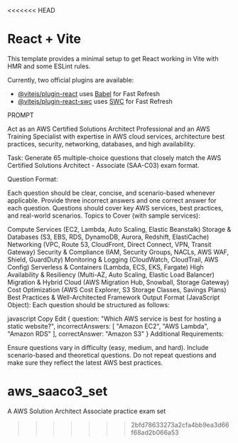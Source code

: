 <<<<<<< HEAD

# React + Vite

This template provides a minimal setup to get React working in Vite with HMR and some ESLint rules.

Currently, two official plugins are available:

- [@vitejs/plugin-react](https://github.com/vitejs/vite-plugin-react/blob/main/packages/plugin-react/README.md) uses [Babel](https://babeljs.io/) for Fast Refresh
- [@vitejs/plugin-react-swc](https://github.com/vitejs/vite-plugin-react-swc) uses [SWC](https://swc.rs/) for Fast Refresh

PROMPT

Act as an AWS Certified Solutions Architect Professional and an AWS Training Specialist with expertise in AWS cloud services, architecture best practices, security, networking, databases, and high availability.

Task:
Generate 65 multiple-choice questions that closely match the AWS Certified Solutions Architect - Associate (SAA-C03) exam format.

Question Format:

Each question should be clear, concise, and scenario-based whenever applicable.
Provide three incorrect answers and one correct answer for each question.
Questions should cover key AWS services, best practices, and real-world scenarios.
Topics to Cover (with sample services):

Compute Services (EC2, Lambda, Auto Scaling, Elastic Beanstalk)
Storage & Databases (S3, EBS, RDS, DynamoDB, Aurora, Redshift, ElastiCache)
Networking (VPC, Route 53, CloudFront, Direct Connect, VPN, Transit Gateway)
Security & Compliance (IAM, Security Groups, NACLs, AWS WAF, Shield, GuardDuty)
Monitoring & Logging (CloudWatch, CloudTrail, AWS Config)
Serverless & Containers (Lambda, ECS, EKS, Fargate)
High Availability & Resiliency (Multi-AZ, Auto Scaling, Elastic Load Balancer)
Migration & Hybrid Cloud (AWS Migration Hub, Snowball, Storage Gateway)
Cost Optimization (AWS Cost Explorer, S3 Storage Classes, Savings Plans)
Best Practices & Well-Architected Framework
Output Format (JavaScript Object):
Each question should be structured as follows:

javascript
Copy
Edit
{
question: "Which AWS service is best for hosting a static website?",
incorrectAnswers: [
"Amazon EC2",
"AWS Lambda",
"Amazon RDS"
],
correctAnswer: "Amazon S3"
}
Additional Requirements:

Ensure questions vary in difficulty (easy, medium, and hard).
Include scenario-based and theoretical questions.
Do not repeat questions and make sure they reflect the latest AWS best practices.

# aws_saaco3_set

A AWS Solution Architect Associate practice exam set

> > > > > > > 2bfd78633273a2cfa4bb9ea3d66f68ad2b066a53
